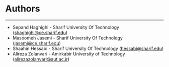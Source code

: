 # Authors #

----------
- Sepand Haghighi - Sharif University Of Technology ([shaghighi@ce.sharif.edu](mailto:shaghighi@ce.sharif.edu))
- Masoomeh Jasemi - Sharif University Of Technology ([jasemi@ce.sharif.edu](mailto:jasemi@ce.sharif.edu))
- Shaahin Hessabi - Sharif University Of Technology ([hessabi@sharif.edu](mailto:hessabi@sharif.edu))
- Alireza Zolanvari  - Amirkabir University of Technology ([alirezazolanvari@aut.ac.ir](mailto:alirezazolanvari@aut.ac.ir))